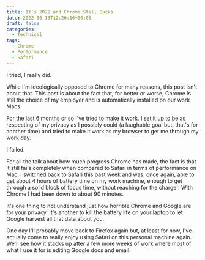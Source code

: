 ```yaml
---
title: It’s 2022 and Chrome Still Sucks
date: 2022-06-13T12:26:16+00:00
draft: false
categories:
  - Technical
tags:
  - Chrome
  - Performance
  - Safari
---
```


I tried, I really did.

While I'm ideologically opposed to Chrome for many reasons, this post isn't about that. This post is about the fact that, for better or worse, Chrome is still the choice of my employer and is automatically installed on our work Macs.

For the last 6 months or so I've tried to make it work. I set it up to be as respecting of my privacy as I possibly could (a laughable goal but, that's for another time) and tried to make it work as my browser to get me through my work day.

I failed.

For all the talk about how much progress Chrome has made, the fact is that it still fails completely when compared to Safari in terms of performance on Mac. I switched back to Safari this past week and was, once again, able to get about 4 hours of battery time on my work machine, enough to get through a solid block of focus time, without reaching for the charger. With Chrome I had been down to about 90 minutes.

It's one thing to not understand just how horrible Chrome and Google are for your privacy. It's another to kill the battery life on your laptop to let Google harvest all that data about you.

One day I'll probably move back to Firefox again but, at least for now, I've actually come to really enjoy using Safari on this personal machine again. We'll see how it stacks up after a few more weeks of work where most of what I use it for is editing Google docs and email.